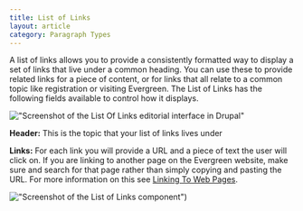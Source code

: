 ```yaml
---
title: List of Links
layout: article
category: Paragraph Types
---
```


A list of links allows you to provide a consistently formatted way to display a set of links that live under a common heading. You can use these to provide related links for a piece of content, or for links that all relate to a common topic like registration or visiting Evergreen. The List of Links has the following fields available to control how it displays.

!["Screenshot of the List Of Links editorial interface in Drupal"](paragraphs--list-of-links-editorial.png)

**Header:** This is the topic that your list of links lives under

**Links:** For each link you will provide a URL and a piece of text the user will click on. If you are linking to another page on the Evergreen website, make sure and search for that page rather than simply copying and pasting the URL. For more information on this see [Linking To Web Pages](/02_about_drupal/04-linking-to-web-pages.html).

!["Screenshot of the List of Links component"](paragraphs--list-of-links.png))